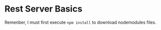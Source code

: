 # Rest Server Basics

Remenber, I must first execute ```npm install``` to download nodemodules files. 